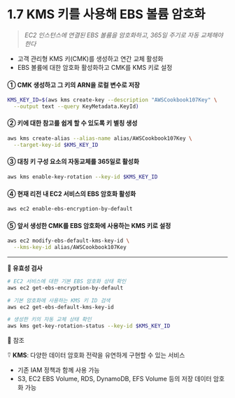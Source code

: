# 1.7 KMS 키를 사용해 EBS 볼륨 암호화

> _EC2 인스턴스에 연결된 EBS 볼륨을 암호화하고, 365일 주기로 자동 교체해야 한다_

- 고객 관리형 KMS 키(CMK)를 생성하고 연간 교체 활성화
- EBS 볼륨에 대한 암호화 활성화하고 CMK를 KMS 키로 설정

#### ① CMK 생성하고 그 키의 ARN을 로컬 변수로 저장

```bash
KMS_KEY_ID=$(aws kms create-key --description "AWSCookbook107Key" \
  --output text --query KeyMetadata.KeyId)
```

#### ② 키에 대한 참고를 쉽게 할 수 있도록 키 별칭 생성

```bash
aws kms create-alias --alias-name alias/AWSCookbook107Key \
  --target-key-id $KMS_KEY_ID
```

#### ③ 대칭 키 구성 요소의 자동교체를 365일로 활성화

```bash
aws kms enable-key-rotation --key-id $KMS_KEY_ID
```

#### ④ 현재 리전 내 EC2 서비스의 EBS 암호화 활성화

```bash
aws ec2 enable-ebs-encryption-by-default
```

#### ⑤ 앞서 생성한 CMK를 EBS 암호화에 사용하는 KMS 키로 설정

```bash
aws ec2 modify-ebs-default-kms-key-id \
  --kms-key-id alias/AWSCookbook107Key
```

---

**🥕 유효성 검사**

```bash
# EC2 서비스에 대한 기본 EBS 암호화 상태 확인
aws ec2 get-ebs-encryption-by-default

# 기본 암호화에 사용하는 KMS 키 ID 검색
aws ec2 get-ebs-default-kms-key-id

# 생성한 키의 자동 교체 상태 확인
aws kms get-key-rotation-status --key-id $KMS_KEY_ID
```

🥕 참조

⍢ **KMS**: 다양한 데이터 암호화 전략을 유연하게 구현할 수 있는 서비스

- 기존 IAM 정책과 함께 사용 가능
- S3, EC2 EBS Volume, RDS, DynamoDB, EFS Volume 등의 저장 데이터 암호화 가능
